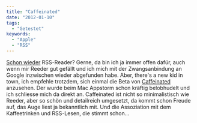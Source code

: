 ```yaml
---
title: "Caffeinated"
date: "2012-01-10"
tags:
  - "Getestet"
keywords:
  - "Apple"
  - "RSS"
---
```


[Schon wieder](/codecandies/2011/11/01/google-reader-ade/) RSS-Reader? Gerne, da bin ich ja immer offen dafür, auch wenn mir Reeder gut gefällt und ich mich mit der Zwangsanbindung an Google inzwischen wieder abgefunden habe. Aber, there's a new kid in town, ich empfehle trotzdem, sich einmal die Beta von [Caffeinated](http://mac.appstorm.net/reviews/internet-reviews/sneak-peek-of-caffeinated-a-fresh-google-reader-app-that-youll-love/) anzusehen. Der wurde beim Mac Appstorm schon kräftig belobhudelt und ich schliesse mich da direkt an. Caffeinated ist nicht so minimalistisch wie Reeder, aber so schön und detailreich umgesetzt, da kommt schon Freude auf, das Auge liest ja bekanntlich mit. Und die Assoziation mit dem Kaffeetrinken und RSS-Lesen, die stimmt schon…
